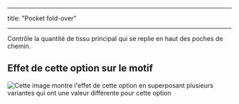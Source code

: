- - -
title: "Pocket fold-over"
- - -

Contrôle la quantité de tissu principal qui se replie en haut des poches de chemin.

## Effet de cette option sur le motif

![Cette image montre l'effet de cette option en superposant plusieurs variantes qui ont une valeur différente pour cette option](jaeger_pocketfoldover_sample.svg "Effect of this option on the pattern")
